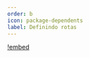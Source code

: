 ```yaml
---
order: b
icon: package-dependents
label: Definindo rotas
---
```


[!embed](https://youtu.be/j3pjQItk9Co?si=IZNdP1-IVxx27gW8)
